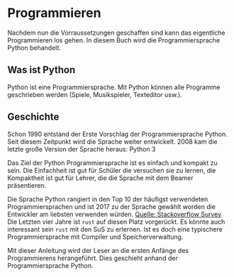# Programmieren

Nachdem nun die Vorraussetzungen geschaffen sind kann das eigentliche Programmieren los gehen. In diesem Buch wird die Programmiersprache Python behandelt.

## Was ist Python
Python ist eine Programmiersprache. Mit Python können alle Programme geschrieben
werden (Spiele, Musikspieler, Texteditor usw.).

## Geschichte

Schon 1990 entstand der Erste Vorschlag der Programmiersprache Python.
Seit diesem Zeitpunkt wird die Sprache weiter entwickelt.
2008 kam die letzte große Version der Sprache heraus: Python 3

Das Ziel der Python Programmiersprache ist es einfach und kompakt zu sein.
Die Einfachheit ist gut für Schüler die versuchen sie zu lernen,
die Kompaktheit ist gut für Lehrer, die die Sprache mit dem Beamer
präsentieren.

Die Sprache Python rangiert in den Top 10 der häufigst verwendeten
Programmiersprachen und ist 2017 zu der Sprache gewählt worden die Entwickler am
liebsten verwenden würden.
[Quelle: Stackoverflow Survey](https://insights.stackoverflow.com/survey/2018)
Die Letzten vier Jahre ist `rust` auf diesen Platz vorgerückt. Es könnte auch interessant sein `rust` mit den SuS zu erlernen. Ist es doch eine typischere Programmiersprache mit Compiler und Speicherverwaltung.


Mit dieser Anleitung wird der Leser an die ersten Anfänge des Programmierens herangeführt. Dies geschieht anhand der Programmiersprache Python.
